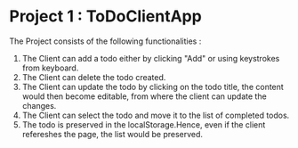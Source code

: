 # Project 1 : ToDoClientApp

The Project consists of the following functionalities :

1) The Client can add a todo either by clicking "Add" or using keystrokes from keyboard.
2) The Client can delete the todo created.
3) The Client can update the todo by clicking on the todo title, the content would then become editable, from where the client can update the changes.
4) The Client can select the todo and move it to the list of completed todos.
5) The todo is preserved in the localStorage.Hence, even if the client refereshes the page, the list would be preserved.
